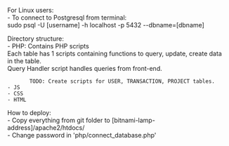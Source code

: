 For Linux users:  
    - To connect to Postgresql from terminal:  
		sudo psql -U [username] -h localhost -p 5432 --dbname=[dbname]  
  
  
Directory structure:  
    - PHP: Contains PHP scripts  
		   Each table has 1 scripts containing functions to query, update, create data in the table.  
		   Query Handler script handles queries from front-end.  
  
		   TODO: Create scripts for USER, TRANSACTION, PROJECT tables.  
    - JS  
    - CSS  
    - HTML  
  
  
How to deploy:   
    - Copy everything from git folder to [bitnami-lamp-address]/apache2/htdocs/  
    - Change password in 'php/connect_database.php'  

